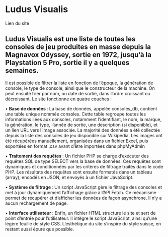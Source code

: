 <h1>Ludus Visualis</h1>

<a src="https://marwan.zalagh.mmi-velizy.fr/ludus_visualis">Lien du site</a>

<h2>Ludus Visualis est une liste de toutes les consoles de jeu produites en masse
depuis la Magnavox Odyssey, sortie en 1972, jusqu’à la Playstation 5 Pro,
sortie il y a quelques semaines.</h2>

<p>Il est possible de filtrer la liste en fonction de l’époque, la génération de
console, le type de console, ainsi que le constructeur de la machine. On peut
ensuite trier par nom, ou date de sortie, dans l’ordre croissant ou décroissant.
Le site fonctionne en quatre couches : </p>

• <strong>Base de données </strong>: La base de données, appelée consoles_db, contient
une table unique nommée consoles. Cette table regroupe toutes les
informations liées aux consoles, notamment l’identifiant, le nom, la marque,
la génération, le type, l’année de sortie, une description (si disponible), et
un lien URL vers l’image associée. La majorité des données a été collectée
depuis la liste des consoles de jeu disponible sur Wikipédia. Les images
ont été récupérées manuellement, organisées dans un fichier Excel, puis
exportées en format .csv avant d’être importées dans phpMyAdmin

• <strong>Traitement des requêtes </strong>: Un fichier PHP se charge d’exécuter des
requêtes SQL de type SELECT vers la base de données. Ces requêtes
sont dynamiques et conditionnées par les critères de filtrage traités dans
le code PHP. Les résultats des requêtes sont ensuite formatés dans un
tableau (array), encodés en JSON, et envoyés à un fichier JavaScript.

• <strong>Système de filtrage </strong>: Un script JavaScript gère le filtrage des consoles et
met à jour dynamiquement l’affichage grâce à l’API Fetch. Ce mécanisme
permet de récupérer et d’afficher les données de façon asynchrone. Il n’y a
aucun rechargement de page.

• <strong>Interface utilisateur </strong>: Enfin, un fichier HTML structure le site et sert de point
d’entrée pour l’utilisateur. Il intègre le script JavaScript, ainsi qu’une légère
feuille de style CSS. L’esthétique du site s’inspire du style suisse, en restant
aussi épuré que possible.
